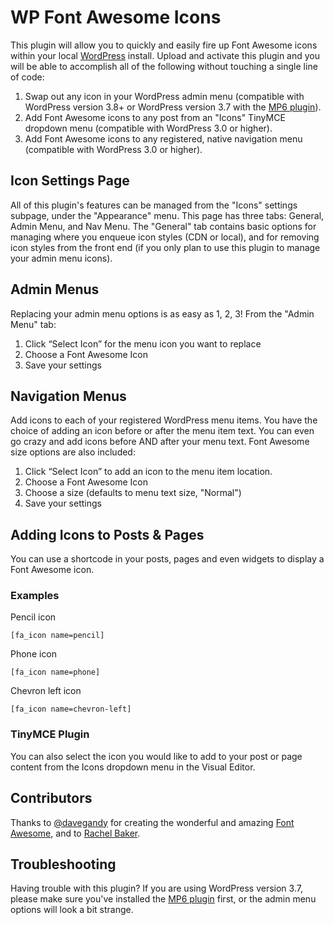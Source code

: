 WP Font Awesome Icons
====================

This plugin will allow you to quickly and easily fire up Font Awesome icons within your local <a href="http://wordpress.org" target="_blank">WordPress</a> install. Upload and activate this plugin and you will be able to accomplish all of the following without touching a single line of code:

<ol>
<li>Swap out any icon in your WordPress admin menu (compatible with WordPress version 3.8+ or WordPress version 3.7 with the <a href="http://wordpress.org/plugins/mp6/" target="_blank">MP6 plugin</a>).</li>
<li>Add Font Awesome icons to any post from an "Icons" TinyMCE dropdown menu (compatible with WordPress 3.0 or higher).</li>
<li>Add Font Awesome icons to any registered, native navigation menu (compatible with WordPress 3.0 or higher).</li>
</ol>

Icon Settings Page
------ 

All of this plugin's features can be managed from the "Icons" settings subpage, under the "Appearance" menu. This page has three tabs: General, Admin Menu, and Nav Menu. The "General" tab contains basic options for managing where you enqueue icon styles (CDN or local), and for removing icon styles from the front end (if you only plan to use this plugin to manage your admin menu icons).

Admin Menus
------

Replacing your admin menu options is as easy as 1, 2, 3! From the "Admin Menu" tab:

<ol>
<li>Click “Select Icon” for the menu icon you want to replace</li>
<li>Choose a Font Awesome Icon</li>
<li>Save your settings</li>
</ol>

Navigation Menus
------

Add icons to each of your registered WordPress menu items. You have the choice of adding an icon before or after the menu item text. You can even go crazy and add icons before AND after your menu text. Font Awesome size options are also included:

<ol>
<li>Click “Select Icon” to add an icon to the menu item location.</li>
<li>Choose a Font Awesome Icon</li>
<li>Choose a size (defaults to menu text size, "Normal")</li>
<li>Save your settings</li>
</ol>


Adding Icons to Posts &amp; Pages
------

You can use a shortcode in your posts, pages and even widgets to display a Font Awesome icon.

### Examples

Pencil icon

`[fa_icon name=pencil]`

Phone icon

`[fa_icon name=phone]`

Chevron left icon

`[fa_icon name=chevron-left]`

### TinyMCE Plugin

You can also select the icon you would like to add to your post or page content from the Icons dropdown menu in the Visual Editor.

Contributors
------

Thanks to <a href="https://github.com/davegandy" target="_blank">@davegandy</a> for creating the wonderful and amazing <a href="http://fortawesome.github.io/Font-Awesome/" target="_blank">Font Awesome</a>, and to <a href="http://rachelbaker.me" target="_blank">Rachel Baker</a>.

Troubleshooting
------

Having trouble with this plugin? If you are using WordPress version 3.7, please make sure you've installed the <a href="http://wordpress.org/plugins/mp6/" target="_blank">MP6 plugin</a> first, or the admin menu options will look a bit strange.
